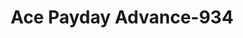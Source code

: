 ---
f_zip-code: 95490
f_state-code: CA
title: Ace Payday Advance-934
f_phone: 707-456-0339
f_city-only: Willits
f_address: 1466 S Main Street Willits
f_location-unique-id: '934'
slug: ace-payday-advance-934
updated-on: '2024-05-30T13:46:58.046Z'
created-on: '2024-05-30T13:36:59.803Z'
published-on: '2024-05-30T13:54:32.469Z'
f_city-state: cms/city/willits-ca.md
f_company: cms/company/ace-payday-advance.md
f_state: cms/state/california.md
layout: '[payday-loan].html'
tags: payday-loan
---